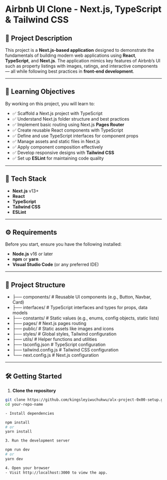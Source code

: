 # Airbnb UI Clone - Next.js, TypeScript & Tailwind CSS

## 📌 Project Description
This project is a **Next.js-based application** designed to demonstrate the fundamentals of building modern web applications using **React**, **TypeScript**, and **Next.js**. The application mimics key features of Airbnb’s UI such as property listings with images, ratings, and interactive components — all while following best practices in **front-end development**.

---

## 🎯 Learning Objectives
By working on this project, you will learn to:

- ✅ Scaffold a Next.js project with TypeScript
- ✅ Understand Next.js folder structure and best practices
- ✅ Implement basic routing using Next.js **Pages Router**
- ✅ Create reusable React components with TypeScript
- ✅ Define and use TypeScript interfaces for component props
- ✅ Manage assets and static files in Next.js
- ✅ Apply component composition effectively
- ✅ Develop responsive designs with **Tailwind CSS**
- ✅ Set up **ESLint** for maintaining code quality

---

## 🚀 Tech Stack
- **Next.js** v13+
- **React**
- **TypeScript**
- **Tailwind CSS**
- **ESLint**

---

## ⚙️ Requirements
Before you start, ensure you have the following installed:

- **Node.js** v16 or later
- **npm** or **yarn**
- **Visual Studio Code** (or any preferred IDE)

---

## 📁 Project Structure

- ├── components/      # Reusable UI components (e.g., Button, Navbar, Card)
- ├── interfaces/      # TypeScript interfaces and types for props, data models
- ├── constants/       # Static values (e.g., enums, config objects, static lists)
- ├── pages/           # Next.js pages routing
- ├── public/          # Static assets like images and icons
- ├── styles/          # Global styles, Tailwind configuration
- ├── utils/           # Helper functions and utilities
- ├── tsconfig.json    # TypeScript configuration
- ├── tailwind.config.js # Tailwind CSS configuration
- └── next.config.js   # Next.js configuration


---

## 🛠️ Getting Started

1. **Clone the repository**
```bash
git clone https://github.com/kingsleyiwuchukwu/alx-project-0x00-setup.git
cd your-repo-name

- Install dependencies

npm install
# or
yarn install

3. Run the development server

npm run dev
# or
yarn dev

4. Open your browser
- Visit http://localhost:3000 to view the app.